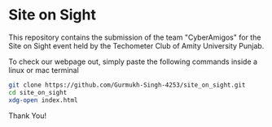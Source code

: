 # Site on Sight

This repository contains the submission of the team "CyberAmigos" for the Site on Sight event held by the Techometer Club of Amity University Punjab.

To check our webpage out, simply paste the following commands inside a linux or mac terminal

```bash
git clone https://github.com/Gurmukh-Singh-4253/site_on_sight.git 
cd site_on_sight 
xdg-open index.html
```

Thank You!
